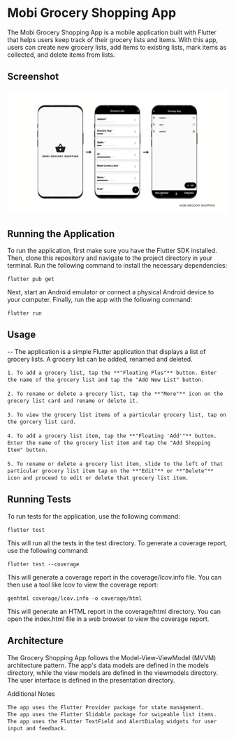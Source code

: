 # Mobi Grocery Shopping App

The Mobi Grocery Shopping App is a mobile application built with Flutter that helps users keep track of their grocery lists and items. With this app, users can create new grocery lists, add items to existing lists, mark items as collected, and delete items from lists.

## Screenshot

![app shot](app_screenshot.png?raw=true 'Mobi Grocery Shopping')

## Running the Application

To run the application, first make sure you have the Flutter SDK installed. Then, clone this repository and navigate to the project directory in your terminal. Run the following command to install the necessary dependencies:

    flutter pub get

Next, start an Android emulator or connect a physical Android device to your computer. Finally, run the app with the following command:

    flutter run

## Usage

-- The application is a simple Flutter application that displays a list of grocery lists. A grocery list can be added, renamed and deleted.

    1. To add a grocery list, tap the **"Floating Plus"** button. Enter the name of the grocery list and tap the "Add New List" button.

    2. To rename or delete a grocery list, tap the **"More"** icon on the grocery list card and rename or delete it.

    3. To view the grocery list items of a particular grocery list, tap on the gorcery list card.

    4. To add a grocery list item, tap the **"Floating 'Add'"** button. Enter the name of the grocery list item and tap the "Add Shopping Item" button.

    5. To rename or delete a grocery list item, slide to the left of that particular grocery list item tap on the **"Edit"** or **"Delete"** icon and proceed to edit or delete that grocery list item.


## Running Tests

To run tests for the application, use the following command:

    flutter test

This will run all the tests in the test directory. To generate a coverage report, use the following command:

    flutter test --coverage

This will generate a coverage report in the coverage/lcov.info file. You can then use a tool like lcov to view the coverage report:

    genhtml coverage/lcov.info -o coverage/html

This will generate an HTML report in the coverage/html directory. You can open the index.html file in a web browser to view the coverage report.

## Architecture

The Grocery Shopping App follows the Model-View-ViewModel (MVVM) architecture pattern. The app's data models are defined in the models directory, while the view models are defined in the viewmodels directory. The user interface is defined in the presentation directory.

Additional Notes

    The app uses the Flutter Provider package for state management.
    The app uses the Flutter Slidable package for swipeable list items.
    The app uses the Flutter TextField and AlertDialog widgets for user input and feedback.
